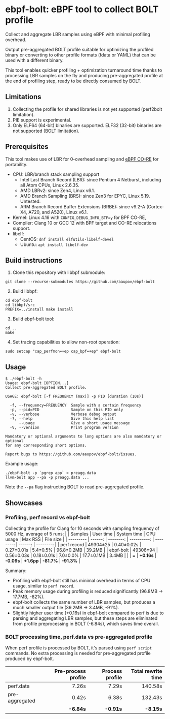 # ebpf-bolt: eBPF tool to collect BOLT profile
Collect and aggregate LBR samples using eBPF with minimal profiling overhead.

Output pre-aggregated BOLT profile suitable for optimizing the profiled binary or converting to other profile formats (fdata or YAML) that can be used with a different binary.

This tool enables quicker profiling + optimization turnaround time thanks to processing LBR samples on the fly and producing pre-aggregated profile at the end of profiling step, ready to be directly consumed by BOLT. 

## Limitations
1. Collecting the profile for shared libraries is not yet supported (perf2bolt limitation).
2. PIE support is experimental.
3. Only ELF64 (64-bit) binaries are supported. ELF32 (32-bit) binaries are not supported (BOLT limitation).

## Prerequisites
This tool makes use of LBR for 0-overhead sampling and [eBPF CO-RE](https://docs.kernel.org/bpf/libbpf/libbpf_overview.html#bpf-co-re-compile-once-run-everywhere) for portability.
- CPU: LBR/branch stack sampling support
  - Intel Last Branch Record (LBR): since Pentium 4 Netburst, including all Atom CPUs, Linux 2.6.35.
  - AMD LBRv2: since Zen4, Linux v6.1.
  - AMD Branch Sampling (BRS): since Zen3 for EPYC, Linux 5.19. Untested.
  - ARM Branch Record Buffer Extensions (BRBE): since v9.2-A (Cortex-X4, A720, and A520), Linux v6.1.
- Kernel: Linux 4.16 with `CONFIG_DEBUG_INFO_BTF=y` for BPF CO-RE, 
- Compiler: Clang 10 or GCC 12 with BPF target and CO-RE relocations support.
- libelf:
  - CentOS: `dnf install elfutils-libelf-devel`
  - Ubuntu: `apt install libelf-dev`

## Build instructions
1. Clone this repository with libbpf submodule: 
```
git clone --recurse-submodules https://github.com/aaupov/ebpf-bolt
```
2. Build libbpf:
```
cd ebpf-bolt
cd libbpf/src
PREFIX=../install make install
```
3. Build ebpf-bolt tool:
```
cd ..
make
```
4. Set tracing capabilities to allow non-root operation: 
```
sudo setcap "cap_perfmon=+ep cap_bpf=+ep" ebpf-bolt
```

## Usage

```
$ ./ebpf-bolt -h
Usage: ebpf-bolt [OPTION...]
Collect pre-aggregated BOLT profile.

USAGE: ebpf-bolt [-f FREQUENCY (max)] -p PID [duration (10s)]

  -f, --frequency=FREQUENCY  Sample with a certain frequency
  -p, --pid=PID              Sample on this PID only
  -v, --verbose              Verbose debug output
  -?, --help                 Give this help list
      --usage                Give a short usage message
  -V, --version              Print program version

Mandatory or optional arguments to long options are also mandatory or optional
for any corresponding short options.

Report bugs to https://github.com/aaupov/ebpf-bolt/issues.
```

Example usage:
```
./ebpf-bolt -p `pgrep app` > preagg.data
llvm-bolt app --pa -p preagg.data ...
```
Note the `--pa` flag instructing BOLT to read pre-aggregated profile.

## Showcases

### Profiling, perf record vs ebpf-bolt
Collecting the profile for Clang for 10 seconds with sampling frequency of 5000 Hz, average of 5 runs:
|           | Samples | User time | System time | CPU usage | Max RSS | File size |
| --------- | ------: | --------: | ----------: | --------: | ------: | --------: |
| perf record | 49304±25 | 0.40±0.02s | 0.27±0.01s | 5.4±0.5% | 96.8±0.2MB | 39.2MB |
| ebpf-bolt   | 49306±94 | 0.56±0.03s | 0.18±0.01s | 7.0±0.0% | 17.7±0.1MB |  3.4MB |
|             | **=**    | **+0.16s** | **-0.09s** | **+1.6pp** | **-81.7%** | **-91.3%** |

Summary:
 - Profiling with ebpf-bolt still has minimal overhead in terms of CPU usage, similar to `perf record`.
 - Peak memory usage during profiling is reduced significantly (96.8MB -> 17.7MB, -82%).
 - ebpf-bolt collects the same number of LBR samples, but produces a much
   smaller output file (39.2MB -> 3.4MB, -91%).
 - Slightly higher user time (+0.16s) in ebpf-bolt compared to perf is due to
   parsing and aggregating LBR samples, but these steps are eliminated from
   profile preprocessing in BOLT (-6.84s), which saves time overall.

### BOLT processing time, perf.data vs pre-aggregated profile
When perf profile is processed by BOLT, it's parsed using `perf script` commands.
No extra processing is needed for pre-aggregated profile produced by ebpf-bolt.

|                 | Pre-process profile | Process profile | Total rewrite time |
| --------------- | ------------------: | --------------: | -----------------: |
| perf.data       |               7.26s |           7.29s |            140.58s |
| pre-aggregated  |               0.42s |           6.38s |            132.43s |
|                 |          **-6.84s** |      **-0.91s** |         **-8.15s** |
